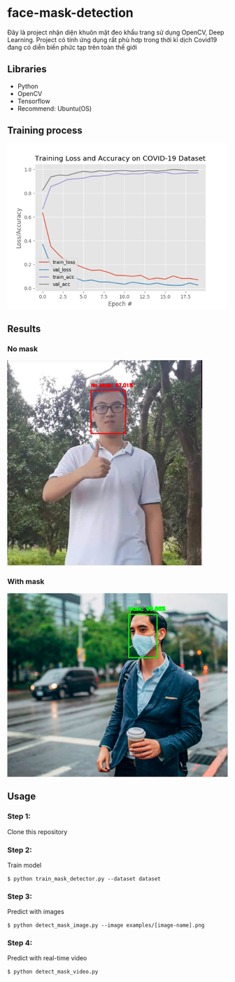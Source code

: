 # face-mask-detection
Đây là project nhận diện khuôn mặt đeo khẩu trang sử dụng OpenCV, Deep Learning. Project có tính ứng dụng rất phù hơp trong thời kì dịch Covid19 đang có diễn biến phức tạp trên toàn thế giới
## Libraries

* Python
* OpenCV
* Tensorflow
* Recommend: Ubuntu(OS)

## Training process
![plot](plot.png) 
## Results
### No mask
![result1](demo/demo_2.png)
### With mask
![result2](demo/demo_3.png)
## Usage
### Step 1:
Clone this repository
### Step 2:
Train model
```
$ python train_mask_detector.py --dataset dataset
```
### Step 3:
Predict with images
```
$ python detect_mask_image.py --image examples/[image-name].png
```
### Step 4:
Predict with real-time video
```
$ python detect_mask_video.py
```
